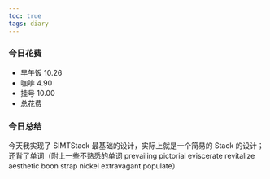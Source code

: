 ```yaml
---
toc: true
tags: diary
---
```

### 今日花费
- 早午饭 10.26
- 咖啡 4.90
- 挂号 10.00
- 总花费

### 今日总结
今天我实现了 SIMTStack 最基础的设计，实际上就是一个简易的 Stack 的设计；还背了单词（附上一些不熟悉的单词 prevailing pictorial eviscerate revitalize aesthetic boon strap nickel extravagant populate）
